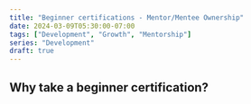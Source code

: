 ```yaml
---
title: "Beginner certifications - Mentor/Mentee Ownership"
date: 2024-03-09T05:30:00-07:00
tags: ["Development", "Growth", "Mentorship"]
series: "Development"
draft: true
---
```


## Why take a beginner certification?